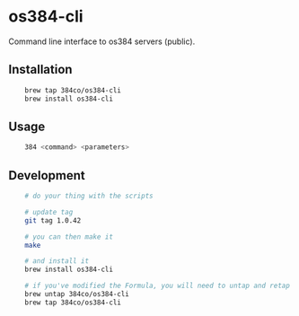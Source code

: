 # os384-cli
Command line interface to os384 servers (public).

## Installation
```zsh
    brew tap 384co/os384-cli
    brew install os384-cli
```

## Usage
```zsh
    384 <command> <parameters>
```

## Development

```zsh
    # do your thing with the scripts

    # update tag
    git tag 1.0.42

    # you can then make it
    make

    # and install it
    brew install os384-cli

    # if you've modified the Formula, you will need to untap and retap
    brew untap 384co/os384-cli
    brew tap 384co/os384-cli
```

